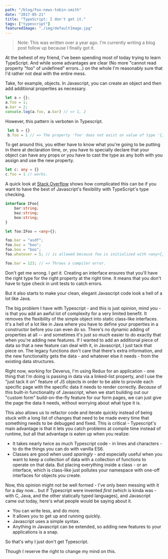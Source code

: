 ```yaml
---
path: "/blog/fox-news-tobin-smith"
date: "2017-05-21"
title: "TypeScript: I don't get it."
tags: ["typescript"]
featuredImage: "./img/defaultImage.jpg"
---
```


> Note: This was written over a year ago.  I'm currently writing a blog post follow up because I finally got it. 

At the behest of my friend, I've been spending most of today trying to learn TypeScript.  And while some advantages are clear (No more "cannot read property "foo" of undefined" errors...) on the whole I'm reasonably sure that I'd rather not deal with the entire mess. 

Take, for example, objects.  In Javascript, you can create an object and then add additional properties as necessary.  

```javascript
let a = {}; 
a.foo = 1;
a.bar = 2; 
console.log(a.foo, a.bar) // => 1, 2
```

However, this pattern is verboten in Typescript. 

```typescript
 let b = {}
 b.foo = 1 // => The property 'foo' does not exist on value of type '{}'
```
To get around this, you either have to know what you're going to be putting in there at declaration time, *or*, you have to specially declare that your object can have any props *or* you have to cast the type as any both with you assign and use the new property.  
 
```typescript
let c: any = {}
c.foo = 1 // works. 
```

A quick look at [Stack Overflow](http://stackoverflow.com/questions/12710905/how-do-i-dynamically-assign-properties-to-an-object-in-typescript) shows how complicated this can be if you want to have the best of Javascript's flexibility with TypeScript's type checking. 

```typescript
interface IFoo{
    bar:string;
    baz:string;
    boo:string;     
}

let foo:IFoo = <any>{};

foo.bar = "asdf";
foo.baz = "boo";
foo.boo = "boo";
foo.whatever = 5; // is allowed because foo is initialized with <any>{}; 

foo.bar = 123; // => Throws a compiler error. 
```

Don't get me wrong.  I *get it.* Creating an interface ensures that you'll have the right type for the right property at the right time.  It means that you don't have to type check in unit tests to catch errors. 

But it also starts to make your clean, elegant Javascript code look a hell of a lot like Java. 

The big problem I have with Typescript - and this is just opinion, mind you - is that you add an awful lot of complexity for a very limited benefit. It removes the flexibility of the simple object into static class-like interfaces. It's a hell of a lot like in Java where you have to define your properties in a constructor before you can even do so.  There's no dynamic adding of properties at all -- and sometimes it's just so much easier to do exactly that when you're adding new features.  If I wanted to add an additional piece of data so that a new feature can deal with it, in Javascript, I just tack that piece on. The legacy functions don't care that there's extra information, and the new functionality gets the data - and whatever else it needs - from the existing data structures.  

Right now, working for Deverus, I'm using Redux for an application - one thing that I'm doing is passing in data via a linked-list property, and I use the "just tack it on" feature of JS objects in order to be able to provide each specific page with the specific data it needs to render correctly.  *Because* of this built-in functionality of Javascript, when we start building out our "custom form" build-on-the-fly feature for our form pages, we can just give the page the data it needs, without worrying about what type it is.  

This also allows us to refactor code and iterate quickly instead of being stuck with a long list of changes that need to be made every time that something needs to be debugged and fixed.  This is critical - Typescript's main advantage is that it lets you catch problems at compile time instead of runtime, but all that advantage is eaten up when you realize:

* It takes nearly twice as much Typescript code - in lines and characters - to do the things you can do with vanilla ES6.  
* Classes are good when used *sparingly* - and especially useful when you want to keep a collection of data with a collection of functions to operate on that data.  But placing everything inside a class - or an interface, which is class-like just pollutes your namespace with one-off interfaces for objects you create.

Now, this opinion might not be well formed - I've only been messing with it for a day now... but if Typescript were invented *first* (which is kinda was - with C, Java, and the other statically typed languages), and Javascript came out today, here's what people would be saying about it.

* You can write less, and do more. 
* It allows you to get up and running quickly. 
* Javascript uses a simple syntax. 
* Anything in Javascript can be extended, so adding new features to your applications is a snap.  

So that's why I just don't get Typescript. 

Though I reserve the right to change my mind on this. 